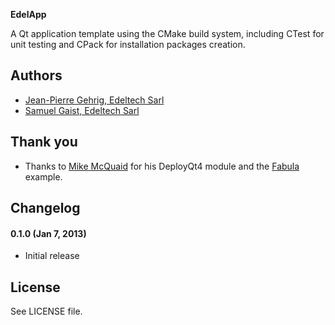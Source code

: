 **EdelApp**

A Qt application template using the CMake build system, including CTest for unit testing and CPack for installation packages creation.

## Authors

* [Jean-Pierre Gehrig, Edeltech Sarl](http://www.edeltech.ch/jpgehrig)
* [Samuel Gaist, Edeltech Sarl](http://www.edeltech.ch/samuelgaist)

## Thank you

* Thanks to [Mike McQuaid](http://mikemcquaid.com/2012/01/04/deploying-qt-applications-with-deployqt4/) for his DeployQt4 module and the [Fabula](https://github.com/mikemcquaid/Fabula/blob/master/CMakeLists.txt) example.

## Changelog

#### 0.1.0 (Jan 7, 2013)

* Initial release

## License

See LICENSE file.